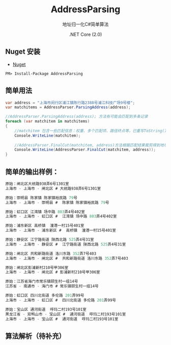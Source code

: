 <div align="center">
  <h1>AddressParsing</h1>
  <p>
    地址归一化C#简单算法
  </p>
  <p>
    .NET Core (2.0)
  </p>
</div>

## Nuget 安装
- [Nuget](https://www.nuget.org/packages/AddressParsing/)

```
PM> Install-Package AddressParsing
```

## 简单用法

```csharp
var address = "上海市闵行区浦江镇陈行路2388号浦江科技广场9号楼";
var matchitems = AddressParser.ParsingAddress(address);

//AddressParser.ParsingAddress(address); 方法有可能会匹配到多条记录
foreach (var matchitem in matchitems)
{
	//matchitem 包含一些匹配信息：权重、多个匹配项、路径终点等，已重写ToString()
	Console.WriteLine(matchitem);
	
	//AddressParser.FinalCut(matchitem, address)方法根据匹配结果裁剪得到地址：上海市 - 上海市 - 闵行区 - 浦江镇陈行路2388号浦江科技广场9号楼
	Console.WriteLine(AddressParser.FinalCut(matchitem, address));
}
```

## 简单的输出样例：
```csharp
原始：闸北区大统路938弄6号1301室
上海市 - 上海市 - 闸北区 # 大统路938弄6号1301室

原始：崇明县 陈家镇 陈家镇裕民路 79号
上海市 - 上海市 - 崇明县 #  陈家镇 陈家镇裕民路 79号

原始：虹口区 江湾镇 场中路 803弄4号402室
上海市 - 上海市 - 虹口区 #  江湾镇 场中路 803弄4号402室

原始：浦东新区 高桥镇  潼港一村15号401室
上海市 - 上海市 - 浦东新区 #  高桥镇  潼港一村15号401室

原始：静安区 江宁路街道 陕西北路 525弄4号31室
上海市 - 上海市 - 静安区 #  江宁路街道 陕西北路 525弄4号31室

原始：闸北区 共和新路街道 洛川东路 352弄7号403
上海市 - 上海市 - 闸北区 #  共和新路街道 洛川东路 352弄7号403

原始：闸北区彭浦新村210号甲306室
上海市 - 上海市 - 闸北区 # 彭浦新村210号甲306室

原始：江苏省海门市常乐镇颐生村一组14号
江苏省 - 南通市 - 海门市 # 常乐镇颐生村一组14号

原始：虹口区 四川北街道 多伦路 201弄99号
上海市 - 上海市 - 虹口区 #  四川北街道 多伦路 201弄99号

原始：宝山区 通河街道  呼玛二村193号101室
黑龙江省 - 双鸭山市 - 宝山区 #  通河街道  呼玛二村193号101室
上海市 - 上海市 - 宝山区 #  通河街道  呼玛二村193号101室
```

## 算法解析（待补充）



















